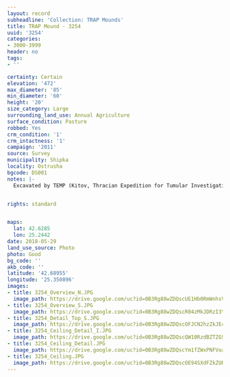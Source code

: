 ```yaml
---
layout: record
subheadline: 'Collection: TRAP Mounds'
title: TRAP Mound - 3254
uuid: '3254'
categories:
- 3000-3999
header: no
tags:
- ''

certainty: Certain
elevation: '472'
max_diameter: '85'
min_diameter: '60'
height: '20'
size_category: Large
surrounding_land_use: Annual Agriculture
surface_condition: Pasture
robbed: Yes
crm_condition: '1'
crm_intactness: '1'
campaign: '2011'
source: Survey
municipality: Shipka
locality: Ostrusha
bgcode: DS001
notes: |-
  Excavated by TEMP (Kitov, Thracian Expedition for Tumular Investigations). Flat top, dug out.


rights: standard


maps:
  lat: 42.6285
  lon: 25.2442
date: 2018-05-29
land_use_source: Photo
photo: Good
bg_code: ''
akb_code: ''
latitude: '42.68955'
longitude: '25.350896'
images:
- title: 3254_Overview_N.JPG
  image_path: https://drive.google.com/uc?id=0B3Rg88wZDQscUE1Hb0RmWnhsV0U
- title: 3254_Overview_S.JPG
  image_path: https://drive.google.com/uc?id=0B3Rg88wZDQscR04zMkJDRzI3YXc
- title: 3254_Detail_Top_S.JPG
  image_path: https://drive.google.com/uc?id=0B3Rg88wZDQscOFJCN2hzZkJEc3M
- title: 3254_Ceiling_Detail_I.JPG
  image_path: https://drive.google.com/uc?id=0B3Rg88wZDQscQW10RzdBZTZGSE0
- title: 3254_Ceiling_Detail.JPG
  image_path: https://drive.google.com/uc?id=0B3Rg88wZDQscYm1fZWxPNFVoazg
- title: 3254_Ceiling.JPG
  image_path: https://drive.google.com/uc?id=0B3Rg88wZDQscOE94SXdFZkZURE0
---
```

